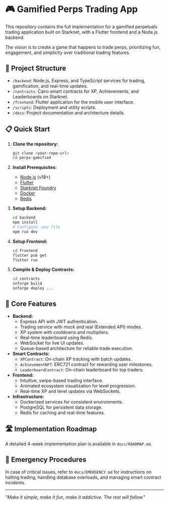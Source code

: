 # 🎮 Gamified Perps Trading App

This repository contains the full implementation for a gamified perpetuals trading application built on Starknet, with a Flutter frontend and a Node.js backend.

The vision is to create a game that happens to trade perps, prioritizing fun, engagement, and simplicity over traditional trading features.

## 🚀 Project Structure

* `/backend`: Node.js, Express, and TypeScript services for trading, gamification, and real-time updates.
* `/contracts`: Cairo smart contracts for XP, Achievements, and Leaderboards on Starknet.
* `/frontend`: Flutter application for the mobile user interface.
* `/scripts`: Deployment and utility scripts.
* `/docs`: Project documentation and architecture details.

## 📋 Quick Start

1. **Clone the repository:**
    ```bash
    git clone <your-repo-url>
    cd perps-gamified
    ```

2. **Install Prerequisites:**
    * [Node.js](https://nodejs.org/) (v18+)
    * [Flutter](https://flutter.dev/docs/get-started/install)
    * [Starknet Foundry](https://foundry-rs.github.io/starknet-foundry/)
    * [Docker](https://www.docker.com/get-started)
    * [Redis](https://redis.io/topics/quickstart)

3. **Setup Backend:**
    ```bash
    cd backend
    npm install
    # Configure .env file
    npm run dev
    ```

4. **Setup Frontend:**
    ```bash
    cd frontend
    flutter pub get
    flutter run
    ```

5. **Compile & Deploy Contracts:**
    ```bash
    cd contracts
    snforge build
    snforge deploy ...
    ```

## 🎯 Core Features

* **Backend:**
    * Express API with JWT authentication.
    * Trading service with mock and real (Extended API) modes.
    * XP system with cooldowns and multipliers.
    * Real-time leaderboard using Redis.
    * WebSocket for live UI updates.
    * Queue-based architecture for reliable trade execution.
* **Smart Contracts:**
    * `XPContract`: On-chain XP tracking with batch updates.
    * `AchievementNFT`: ERC721 contract for rewarding user milestones.
    * `LeaderboardContract`: On-chain leaderboard for top traders.
* **Frontend:**
    * Intuitive, swipe-based trading interface.
    * Animated ecosystem visualization for level progression.
    * Real-time XP and level updates via WebSockets.
* **Infrastructure:**
    * Dockerized services for consistent environments.
    * PostgreSQL for persistent data storage.
    * Redis for caching and real-time features.

## 🛣️ Implementation Roadmap

A detailed 4-week implementation plan is available in `docs/ROADMAP.md`.

## 🚨 Emergency Procedures

In case of critical issues, refer to `docs/EMERGENCY.md` for instructions on halting trading, handling database overloads, and managing smart contract incidents.

---

*"Make it simple, make it fun, make it addictive. The rest will follow."*
